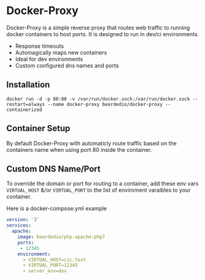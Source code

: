 # Docker-Proxy

Docker-Proxy is a simple reverse proxy that routes web traffic to running docker containers to host ports. It is designed to run in dev/ci environments.

* Response timeouts
* Automagically maps new containers
* Ideal for dev environments
* Custom configured dns names and ports

## Installation

`docker run -d -p 80:80 -v /var/run/docker.sock:/var/run/docker.sock --restart=always --name docker-proxy beardedio/docker-proxy --containerized`

## Container Setup

By default Docker-Proxy with automaticly route traffic based on the containers name when using port 80 inside the container.

## Custom DNS Name/Port

To override the domain or port for routing to a container, add these env vars `VIRTUAL_HOST` &/or `VIRTUAL_PORT` to the list of enviroment varaibles to your container.


Here is a docker-compose.yml example
```yaml
version: '3'
services:
  apache:
    image: beardedio/php-apache:php7
    ports:
     - 12345
    environment:
      - VIRTUAL_HOST=cic.test
      - VIRTUAL_PORT=12345
      - server_env=dev
```
